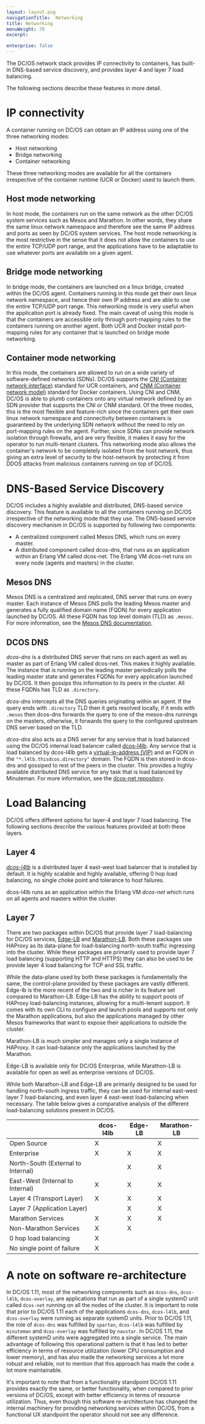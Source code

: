 ```yaml
---
layout: layout.pug
navigationTitle:  Networking
title: Networking
menuWeight: 70
excerpt:

enterprise: false
---
```


<!-- This source repo for this topic is https://github.com/dcos/dcos-docs -->

The DC/OS network stack provides IP connectivity to containers, has built-in DNS-based service discovery, and provides layer 4 and layer 7 load balancing.

The following sections describe these features in more detail.

# IP connectivity
A container running on DC/OS can obtain an IP address using one of the three networking modes:
* Host networking
* Bridge networking
* Container networking

These three networking modes are available for all the containers irrespective of the container runtime (UCR or Docker) used to launch them. 

## Host mode networking
In host mode, the containers run on the same network as the other DC/OS system services such as Mesos and Marathon. In other words, they share the same linux network namespace and therefore see the same IP address and ports as seen by DC/OS system services. The host mode networking is the most restrictive in the sense that it does not allow the containers to use the entire TCP/UDP port range, and the applications have to be adaptable to use whatever ports are available on a given agent. 

## Bridge mode networking
In bridge mode, the containers are launched on a linux bridge, created within the DC/OS agent. Containers running in this mode get their own linux network namespace, and hence their own IP address and are able to use the entire TCP/UDP port range. This networking mode is very useful when the application port is already fixed. The main caveat of using this mode is that the containers are accessible only through port-mapping rules to the containers running on another agent. Both UCR and Docker install port-mapping rules for any container that is launched on bridge mode networking.

## Container mode networking
In this mode, the containers are allowed to run on a wide variety of software-defined networks (SDNs). DC/OS supports the [CNI (Container network interface)](https://github.com/containernetworking/cni) standard for UCR containers, and [CNM (Container network model)](https://github.com/docker/libnetwork) standard for Docker containers. Using CNI and CNM, DC/OS is able to plumb containers onto any virtual network defined by an SDN provider that supports the CNI or CNM standard. Of the three modes, this is the most flexible and feature-rich since the containers get their own linux network namespace and connectivity between containers is guaranteed by the underlying SDN network without the need to rely on port-mapping rules on the agent. Further, since SDNs can provide network isolation through firewalls, and are very flexible, it makes it easy for the operator to run multi-tenant clusters. This networking mode also allows the container's network to be completely isolated from the host network, thus giving an extra level of security to the host-network by protecting it from DDOS attacks from malicious containers running on top of DC/OS.


# DNS-Based Service Discovery
DC/OS includes a highly available and distributed, DNS-based service discovery. This feature is available to all the containers running on DC/OS irrespective of the networking mode that they use. The DNS-based service discovery mechanism in DC/OS is supported by following two components:

- A centralized component called Mesos DNS, which runs on every master.
- A distributed component called dcos-dns, that runs as an application within an Erlang VM called dcos-net. The Erlang VM dcos-net runs on every node (agents and masters) in the cluster.

## Mesos DNS
Mesos DNS is a centralized and replicated, DNS server that runs on every master. Each instance of Mesos DNS polls the leading Mesos master and generates a fully qualified domain name (FQDN) for every application launched by DC/OS. All these FQDN has top level domain (TLD) as `.mesos`.  For more information, see the [Mesos DNS documentation](/pages/1.11/networking/DNS/mesos-dns/).

## DCOS DNS
*dcos-dns* is a distributed DNS server that runs on each agent as well as master as part of Erlang VM called dcos-net. This makes it highly available. The instance that is running on the leading master periodically polls the leading master state and generates FQDNs for every application launched by DC/OS. It then gossips this information to its peers in the cluster. All these FQDNs has TLD as `.directory`. 

*dcos-dns* intercepts all the DNS queries originating within an agent. If the query ends with `.directory` TLD then it gets resolved locally, if it ends with `.mesos` then dcos-dns forwards the query to one of the mesos-dns runnings on the masters, otherwise, it forwards the query to the configured upstream DNS server based on the TLD.   
  
*dcos-dns* also acts as a DNS server for any service that is load balanced using the DC/OS internal load balancer called [dcos-l4lb](/pages/1.11/networking/load-balancing-vips/). Any service that is load balanced by dcos-l4lb gets a [virtual-ip-address (VIP)](/pages/1.11/networking/load-balancing-vips/virtual-ip-addresses/) and an FQDN in the `"*.l4lb.thisdcos.directory"` domain. The FQDN is then stored in dcos-dns and gossiped to rest of the peers in the cluster. This provides a highly available distributed DNS service for any task that is load balanced by Minuteman. For more information, see the [dcos-net repository](https://github.com/dcos/dcos-net/blob/master/docs/dcos_dns.md).

# Load Balancing
DC/OS offers different options for layer-4 and layer 7 load balancing. The following sections describe the various features provided at both these layers.

## Layer 4
*[dcos-l4lb](/pages/1.11/networking/load-balancing-vips/)* is a distributed layer 4 east-west load balancer that is installed by default. 
It is highly scalable and highly available, offering 0 hop load balancing, no single choke point and tolerance to host failures. 

dcos-l4lb runs as an application within the Erlang VM *dcos-net* which runs on all agents and masters within the cluster.

## Layer 7
There are two packages within DC/OS that provide layer 7 load-balancing for DC/OS services, [Edge-LB](/pages/services/edge-lb) and [Marathon-LB](/pages/services/marathon-lb). Both these packages use HAProxy as its data-plane for load-balancing north-south traffic ingressing into the cluster. While these packages are primarily used to provide layer 7 load balancing (supporting HTTP and HTTPS) they can also be used to be provide layer 4 load balancing for TCP and SSL traffic. 

While the data-plane used by both these packages is fundamentally the same, the control-plane provided by these packages are vastly different. Edge-lb is the more recent of the two and is richer in its feature set compared to Marathon-LB. Edge-LB has the ability to support pools of HAProxy load-balancing instances, allowing for a multi-tenant support. It comes with its own CLI to configure and launch pools and supports not only the Marathon applications, but also the applications managed by other Mesos frameworks that want to expose their applications to outside the cluster. 

Marathon-LB is much simpler and manages only a single instance of HAProxy. It can load-balance only the applications launched by the Marathon.

Edge-LB is available only for DC/OS Enterprise, while Marathon-LB is available for open as well as enterprise versions of DC/OS.

While both Marathon-LB and Edge-LB are primarily designed to be used for handling north-south ingress traffic, they can be used for internal east-west layer 7 load-balancing, and even layer 4 east-west load-balancing when necessary. The table below gives a comparative analysis of the different load-balancing solutions present in DC/OS.


|                                    | dcos-l4lb | Edge-LB | Marathon-LB |
|-----                               |-----------|---------|---|
| Open Source                        |     X     |         |      X      |
| Enterprise                         |     X     |    X    |      X      |
| North-South (External to Internal) |           |    X    |      X      |
| East-West (Internal to Internal)   |     X     |    X    |      X      |
| Layer 4 (Transport Layer)          |     X     |    X    |      X      |
| Layer 7 (Application Layer)        |           |    X    |      X      |
| Marathon Services                  |     X     |    X    |      X      |
| Non-Marathon Services              |     X     |    X    |             |
| 0 hop load balancing               |     X     |         |             |
| No single point of failure         |     X     |         |             |


# A note on software re-architecture
In DC/OS 1.11, most of the networking components such as `dcos-dns`, `dcos-l4lb`, `dcos-overlay`, are applications that run as part of a single systemD unit called `dcos-net` running on all the nodes of the cluster. It is important to note that prior to DC/OS 1.11 each of the applications `dcos-dns`, `dcos-l4lb`, and `dcos-overlay` were running as separate systemD units. Prior to DC/OS 1.11, the role of `dcos-dns` was fulfilled by `spartan`, `dcos-l4lb` was fulfilled by `minuteman` and `dcos-overlay` was fulfilled by `navstar`. In DC/OS 1.11, the different systemD units were aggregated into a single service. The main advantage of following this operational pattern is that it has led to better efficiency in terms of resource utilization (lower CPU consumption and lower memory), and has also made the networking services a lot more robust and reliable, not to mention that this approach has made the code a lot more maintainable. 

It's important to note that from a functionality standpoint DC/OS 1.11 provides exactly the same, or better functionality, when compared to prior versions of DC/OS, except with better efficiency in terms of resource utilization. Thus, even though this software re-architecture has changed the internal machinery for providing networking services within DC/OS, from a functional UX standpoint the operator should not see any difference.